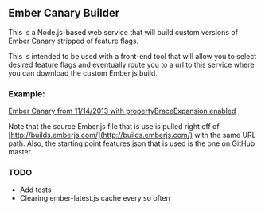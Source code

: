 ## Ember Canary Builder

This is a Node.js-based web service that will build custom
versions of Ember Canary stripped of feature flags. 

This is intended to be used with a front-end tool that
will allow you to select desired feature flags and 
eventually route you to a url to this service where you
can download the custom Ember.js build.

### Example:

[Ember Canary from 11/14/2013 with propertyBraceExpansion enabled](http://ember-canary-builder.herokuapp.com/canary/daily/20131114/ember.js?propertyBraceExpansion=true)

Note that the source Ember.js file that is use is pulled
right off of [http://builds.emberjs.com/](http://builds.emberjs.com/)
with the same URL path. Also, the starting point features.json
that is used is the one on GitHub master.

### TODO

- Add tests
- Clearing ember-latest.js cache every so often

